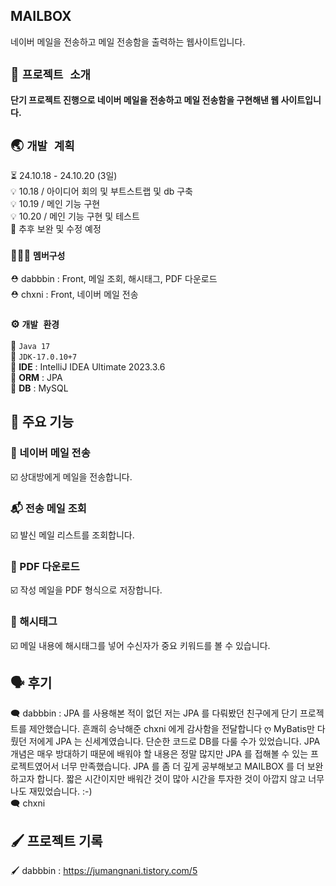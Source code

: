## MAILBOX
네이버 메일을 전송하고 메일 전송함을 출력하는 웹사이트입니다. 

## 💌 `프로젝트 소개`
**단기 프로젝트 진행으로 네이버 메일을 전송하고 메일 전송함을 구현해낸 웹 사이트입니다.** 
<br>

##  🌏 `개발 계획`
⏳ 24.10.18 - 24.10.20 (3일) <br>
💡 10.18 / 아이디어 회의 및 부트스트랩 및 db 구축 <br>
💡 10.19 / 메인 기능 구현 <br>
💡 10.20 / 메인 기능 구현 및 테스트 <br>
🧶 추후 보완 및 수정 예정


### 🧑‍🤝‍🧑 `멤버구성`
 ⛑️ dabbbin : Front, 메일 조회, 해시태그, PDF 다운로드 <br>
 ⛑️ chxni : Front, 네이버 메일 전송 


### ⚙️ `개발 환경`
 🔎  ``` Java 17 ```<br>
 🔎 ``` JDK-17.0.10+7 ```<br>
 🔎 **IDE** : IntelliJ IDEA Ultimate 2023.3.6<br>
 🔎 **ORM** : JPA<br>
 🔎 **DB** : MySQL
  

## 📌 주요 기능
###  📮 네이버 메일 전송
☑️ 상대방에게 메일을 전송합니다. 
###  📬 전송 메일 조회
☑️ 발신 메일 리스트를 조회합니다. 
### 📝 PDF 다운로드
☑️ 작성 메일을 PDF 형식으로 저장합니다. 
###  🫧 해시태그
☑️ 메일 내용에 해시태그를 넣어 수신자가 중요 키워드를 볼 수 있습니다. 


## 🗣️ 후기

🗨️ dabbbin : JPA 를 사용해본 적이 없던 저는 JPA 를 다뤄봤던 친구에게 단기 프로젝트를 제안했습니다. 흔쾌히 승낙해준 chxni 에게 감사함을 전달합니다 ღ  MyBatis만 다뤘던 저에게 JPA 는 신세계였습니다. 단순한 코드로 DB를 다룰 수가 있었습니다. JPA 개념은 매우 방대하기 때문에 배워야 할 내용은 정말 많지만 JPA 를 접해볼 수 있는 프로젝트였어서 너무 만족했습니다. JPA 를 좀 더 깊게 공부해보고 MAILBOX 를 더 보완하고자 합니다. 짧은 시간이지만 배워간 것이 많아 시간을 투자한 것이 아깝지 않고 너무나도 재밌었습니다. :-) <br>
🗨️ chxni

## 🖌️ 프로젝트 기록 

🖌️ dabbbin : https://jumangnani.tistory.com/5

